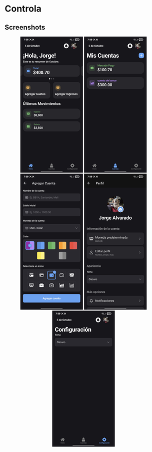 # Controla

## Screenshots

<p align="center">
  <img src="public/screen_home.jpg" alt="Home" width="200"/>
  <img src="public/screen_accounts.jpg" alt="Accounts" width="200"/>
  <img src="public/screen_create_account.jpg" alt="Create" width="200"/>
  <img src="public/screen_profile.jpg" alt="Profile" width="200"/>
  <img src="public/screen_config.jpg" alt="Config" width="200"/>
</p>
